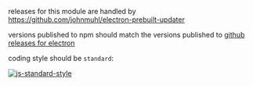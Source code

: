 releases for this module are handled by https://github.com/johnmuhl/electron-prebuilt-updater

versions published to npm should match the versions published to [github releases for electron](https://github.com/atom/electron/releases)

coding style should be `standard`:

[![js-standard-style](https://raw.githubusercontent.com/feross/standard/master/badge.png)](https://github.com/feross/standard)
